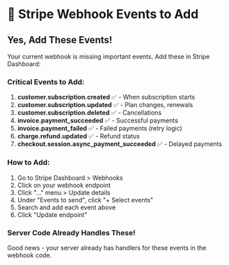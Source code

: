 # 🔔 Stripe Webhook Events to Add

## Yes, Add These Events!

Your current webhook is missing important events. Add these in Stripe Dashboard:

### Critical Events to Add:
1. **customer.subscription.created** ✅ - When subscription starts
2. **customer.subscription.updated** ✅ - Plan changes, renewals
3. **customer.subscription.deleted** ✅ - Cancellations
4. **invoice.payment_succeeded** ✅ - Successful payments
5. **invoice.payment_failed** ✅ - Failed payments (retry logic)
6. **charge.refund.updated** ✅ - Refund status
7. **checkout.session.async_payment_succeeded** ✅ - Delayed payments

### How to Add:
1. Go to Stripe Dashboard > Webhooks
2. Click on your webhook endpoint
3. Click "..." menu > Update details
4. Under "Events to send", click "+ Select events"
5. Search and add each event above
6. Click "Update endpoint"

### Server Code Already Handles These!
Good news - your server already has handlers for these events in the webhook code.